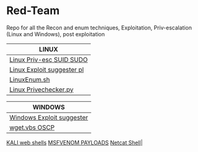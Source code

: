 # Red-Team
Repo for all the Recon and enum techniques, Exploitation, Priv-escalation (Linux and Windows), post exploitation

| LINUX |
|-------|
|[Linux Priv-esc SUID SUDO](Linux-binary-priv-esc.md)  |
|[Linux Exploit suggester pl](Linux-exploit-suggester.pl)|
|[LinuxEnum.sh](LinuxEnum.sh) |
|[Linux Privechecker.py](LinuxPrivChecker.py)|

 | WINDOWS | 
 |----------
 | [Windows Exploit suggester](Windows-exploit-suggester.py) |
 | [wget.vbs OSCP](Filedownload.vbs) |
 
 
 [KALI web shells](https://github.com/Rayferrufino/Red-Team/tree/master/Kali%20web%20shells) 
 [MSFVENOM PAYLOADS](Msfvenom-PAYLOADS.md)
  [Netcat Shell](Netcat-shells.md)|
